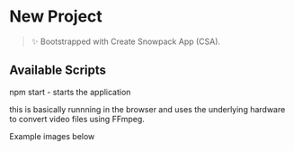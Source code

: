 # New Project

> ✨ Bootstrapped with Create Snowpack App (CSA).

## Available Scripts
npm start -  starts the application


this is basically runnning in the browser and uses the underlying hardware to convert video files using FFmpeg.

Example images below



